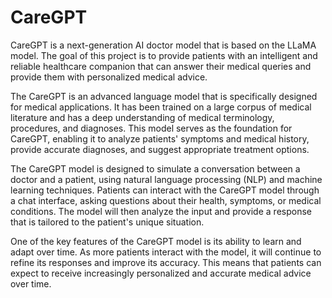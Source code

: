 # CareGPT

CareGPT is a next-generation AI doctor model that is based on the LLaMA model. The goal of this project is to provide patients with an intelligent and reliable healthcare companion that can answer their medical queries and provide them with personalized medical advice.

The CareGPT is an advanced language model that is specifically designed for medical applications. It has been trained on a large corpus of medical literature and has a deep understanding of medical terminology, procedures, and diagnoses. This model serves as the foundation for CareGPT, enabling it to analyze patients' symptoms and medical history, provide accurate diagnoses, and suggest appropriate treatment options.

The CareGPT model is designed to simulate a conversation between a doctor and a patient, using natural language processing (NLP) and machine learning techniques. Patients can interact with the CareGPT model through a chat interface, asking questions about their health, symptoms, or medical conditions. The model will then analyze the input and provide a response that is tailored to the patient's unique situation.

One of the key features of the CareGPT model is its ability to learn and adapt over time. As more patients interact with the model, it will continue to refine its responses and improve its accuracy. This means that patients can expect to receive increasingly personalized and accurate medical advice over time.
